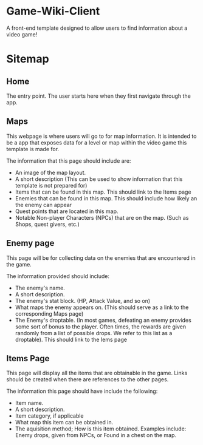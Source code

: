 # Game-Wiki-Client
A front-end template designed to allow users to find information about a video game!

# Sitemap

## Home
The entry point. The user starts here when they first navigate through the app.

## Maps
This webpage is where users will go to for map information. It is intended to be a app that exposes data for a level or map within the video game this template is made for.

The information that this page should include are:
- An image of the map layout.
- A short description (This can be used to show information that this template is not prepared for)
- Items that can be found in this map. This should link to the Items page
- Enemies that can be found in this map. This should include how likely an the enemy can appear
- Quest points that are located in this map.
- Notable Non-player Characters (NPCs) that are on the map. (Such as Shops, quest givers, etc.)

## Enemy page
This page will be for collecting data on the enemies that are encountered in the game.

The information provided should include:
- The enemy's name.
- A short description.
- The enemy's stat block. (HP, Attack Value, and so on)
- What maps the enemy appears on. (This should serve as a link to the corresponding Maps page)
- The Enemy's droptable. (In most games, defeating an enemy provides some sort of bonus to the player. Often times, the rewards are given randomly from a list of possible drops. We refer to this list as a droptable). This should link to the Iems page

## Items Page
This page will display all the items that are obtainable in the game. Links should be created when there are references to the other pages.

The information this page should have include the following:
- Item name.
- A short description.
- Item category, if applicable
- What map this item can be obtained in.
- The aquisition method; How is this item obtained. Examples include: Enemy drops, given from NPCs, or Found in a chest on the map.
